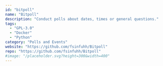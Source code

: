 ```yaml
---
id: "bitpoll"
name: "Bitpoll"
description: "Conduct polls about dates, times or general questions."
tags:
  - "GPL-3.0"
  - "Docker"
  - "Python"
category: "Polls and Events"
website: "https://github.com/fsinfuhh/Bitpoll"
repo: "https://github.com/fsinfuhh/Bitpoll"
#image: "/placeholder.svg?height=300&width=400"
---
```


